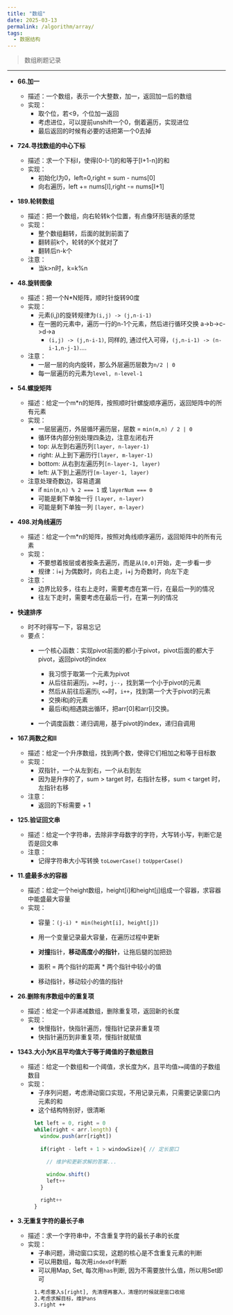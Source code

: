 ```yaml
---
title: "数组"
date: 2025-03-13
permalink: /algorithm/array/
tags:
  - 数据结构
---
```

> 数组刷题记录


----

- **66.加一**
  - 描述：一个数组，表示一个大整数，加一，返回加一后的数组
  - 实现：
    - 取个位，若<9，个位加一返回
    - 考虑进位，可以提前unshift一个0，倒着遍历，实现进位
    - 最后返回的时候有必要的话把第一个0去掉

- **724.寻找数组的中心下标**
  - 描述：求一个下标I，使得[0-I-1]的和等于[I+1-n]的和
  - 实现：
    - 初始化I为0，left=0,right = sum - nums[0]
    - 向右遍历，left += nums[I],right -= nums[I+1]

- **189.轮转数组**
  - 描述：把一个数组，向右轮转k个位置，有点像环形链表的感觉
  - 实现：
    - 整个数组翻转，后面的就到前面了
    - 翻转前k个，轮转的K个就对了
    - 翻转后n-k个
  - 注意：
    - 当k>n时，k=k%n

- **48.旋转图像**
  - 描述：把一个N*N矩阵，顺时针旋转90度
  - 实现：
    - 元素(i,j)的旋转规律为`(i,j) -> (j,n-i-1)`
    - 在一圈的元素中，遍历一行的n-1个元素，然后进行循环交换 a->b->c->d->a
      - `(i,j) -> (j,n-i-1)`, 同样的, 通过代入可得，`(j,n-i-1) -> (n-i-1,n-j-1)`....
  - 注意：
    - 一层一层的向内旋转，那么外层遍历层数为`n/2 | 0`
    - 每一层遍历的元素为`level, n-level-1`

- **54.螺旋矩阵**
  - 描述：给定一个m*n的矩阵，按照顺时针螺旋顺序遍历，返回矩阵中的所有元素
  - 实现：
    - 一层层遍历，外层循环遍历层，层数 = `min(m,n) / 2 | 0`
    - 循环体内部分别处理四条边，注意左闭右开
    - top: 从左到右遍历列`[layer, n-layer-1)`
    - right: 从上到下遍历行`[layer, m-layer-1)`
    - bottom: 从右到左遍历列`[n-layer-1, layer)`
    - left: 从下到上遍历行`[m-layer-1, layer)`
  - 注意处理奇数边，容易遗漏
    - if `min(m,n) % 2 === 1` 或 `layerNum === 0`
    - 可能是剩下单独一行 `[layer, n-layer)`
    - 可能是剩下单独一列 `[layer, m-layer)`

- **498.对角线遍历**
  - 描述：给定一个m*n的矩阵，按照对角线顺序遍历，返回矩阵中的所有元素
  - 实现：
    - 不要想着按层或者按条去遍历，而是从`[0,0]`开始，走一步看一步
    - 规律：i+j 为偶数时，向右上走，i+j 为奇数时，向左下走
  - 注意：
    - 边界比较多，往右上走时，需要考虑在第一行，在最后一列的情况
    - 往左下走时，需要考虑在最后一行，在第一列的情况

- **快速排序**
  - 时不时得写一下，容易忘记
  - 要点：
    - 一个核心函数：实现pivot前面的都小于pivot，pivot后面的都大于pivot，返回pivot的index
      - 我习惯于取第一个元素为pivot
      - 从后往前遍历j，`>=`时，`j--`，找到第一个小于pivot的元素
      - 然后从前往后遍历i, `<=`时，`i++`，找到第一个大于pivot的元素
      - 交换i和j的元素
      - 最后i和j相遇跳出循环，把arr[0]和arr[i]交换。

    - 一个调度函数：递归调用，基于pivot的index，递归自调用

- **167.两数之和II**
  - 描述：给定一个升序数组，找到两个数，使得它们相加之和等于目标数
  - 实现：
    - 双指针，一个从左到右，一个从右到左
    - 因为是升序的了，sum > target 时，右指针左移，sum < target 时，左指针右移
  - 注意：
    - 返回的下标需要 + 1

- **125.验证回文串**
  - 描述：给定一个字符串，去除非字母数字的字符，大写转小写，判断它是否是回文串
  - 注意：
    - 记得字符串大小写转换 `toLowerCase()` `toUpperCase()`

- **11.盛最多水的容器**
  - 描述：给定一个height数组，height[i]和height[j]组成一个容器，求容器中能盛最大容量
  - 实现：
    - 容量：`(j-i) * min(height[i], height[j])`
    - 用一个变量记录最大容量，在遍历过程中更新
    - **对撞**指针，**移动高度小的指针**，让拖后腿的加把劲
 

    - 面积 = 两个指针的距离 * 两个指针中较小的值
    - 移动指针，移动较小的值的指针

- **26.删除有序数组中的重复项**
  - 描述：给定一个非递减数组，删除重复项，返回新的长度
  - 实现：
    - 快慢指针，快指针遍历，慢指针记录非重复项
    - 快指针遍历到非重复项，慢指针就赋值


- **1343.大小为K且平均值大于等于阈值的子数组数目**
  - 描述：给定一个数组和一个阈值，求长度为K，且平均值`>=`阈值的子数组数目
  - 实现：
    - 子序列问题，考虑滑动窗口实现，不用记录元素，只需要记录窗口内元素的和
    - 这个结构特别好，很清晰
    ```js
      let left = 0, right = 0
      while(right < arr.length) {
        window.push(arr[right])
        
        if(right - left + 1 > windowSize){ // 定长窗口
          
          // 维护和更新求解的答案...

          window.shift()
          left++
        }

        right++
      }

    ```

- **3.无重复字符的最长子串**
  - 描述：求一个字符串中，不含重复字符的最长子串的长度
  - 实现：
    - 子串问题，滑动窗口实现，这题的核心是不含重复元素的判断
    - 可以用数组，每次用`indexOf`判断
    - 可以用Map, Set, 每次用`has`判断, 因为不需要放什么值，所以用Set即可
    ```txt
      1.考虑塞入s[right], 先清理再塞入，清理的时候就是窗口收缩
      2.考虑求解目标，维护ans
      3.right ++
    ```
